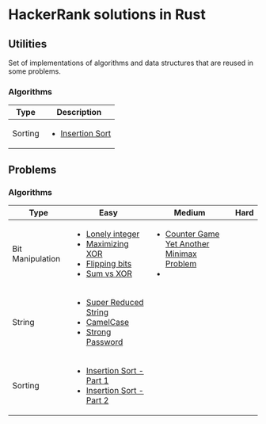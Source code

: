 # HackerRank solutions in Rust

## Utilities

Set of implementations of algorithms and data structures that are reused in some problems.

### **Algorithms**

| Type | Description |
------ | ----------- |
| Sorting | <ul><li>[Insertion Sort](./algorithms/sorting/utils/insertion-sort/src/main.rs)</li></ul> |

## Problems

### **Algorithms**

| Type | Easy | Medium | Hard |
------ | ---- | ------ | ---- |
| Bit Manipulation | <ul><li>[Lonely integer](./algorithms/bit-manipulation/lonely-integer/README.md)</li><li>[Maximizing XOR](./algorithms/bit-manipulation/maximizing-xor/README.md)</li><li>[Flipping bits](./algorithms/bit-manipulation/flipping-bits/src/main.rs)</li><li>[Sum vs XOR](./algorithms/bit-manipulation/sum-vs-xor/src/main.rs)</li></ul>  | <ul><li>[Counter Game](./algorithms/bit-manipulation/counter-game/README.md)</li>[Yet Another Minimax Problem](./algorithms/bit-manipulation/yet-another-minimax/src/main.rs)<li></li></ul> | |
| String | <ul><li>[Super Reduced String](./algorithms/strings/super-reduced-string/src/main.rs)</li><li>[CamelCase](./algorithms/strings/camel-case/src/main.rs)</li><li>[Strong Password](./algorithms/strings/strong-password/src/main.rs)</li></ul> | | |
| Sorting | <ul><li>[Insertion Sort - Part 1](./algorithms/sorting/insertion-sort-part-1/src/main.rs)</li><li>[Insertion Sort - Part 2](./algorithms/sorting/insertion-sort-part-2/src/main.rs)</li></ul> | | |

